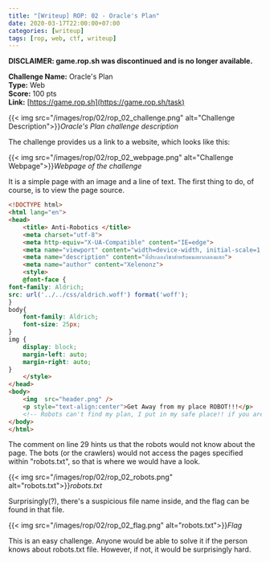 ```yaml
---
title: "[Writeup] ROP: 02 - Oracle's Plan"
date: 2020-03-17T22:00:00+07:00
categories: [writeup]
tags: [rop, web, ctf, writeup]
---
```


**DISCLAIMER: game.rop.sh was discontinued and is no longer available.**

**Challenge Name:** Oracle's Plan  
**Type:** Web  
**Score:** 100 pts  
**Link:** [https://game.rop.sh](https://game.rop.sh/task) 

{{< img src="/images/rop/02/rop_02_challenge.png" alt="Challenge Description">}}*Oracle's Plan challenge description*

<!--more-->

The challenge provides us a link to a website, which looks like this:

{{< img src="/images/rop/02/rop_02_webpage.png" alt="Challenge Webpage">}}*Webpage of the challenge*

It is a simple page with an image and a line of text. The first thing to do, of course, is to view the page source.

```html
<!DOCTYPE html>
<html lang="en">
<head>
	<title> Anti-Robotics </title>
    <meta charset="utf-8">
    <meta http-equiv="X-UA-Compatible" content="IE=edge">
    <meta name="viewport" content="width=device-width, initial-scale=1.0">
    <meta name="description" content="ที่ประลองวิชาสำหรับคนอยากลองแฮก">
    <meta name="author" content="Xelenonz">
	<style>
	@font-face {
font-family: Aldrich;
src: url('../../css/aldrich.woff') format('woff');
}
body{
	font-family: Aldrich;
	font-size: 25px;
}
img {
    display: block;
    margin-left: auto;
    margin-right: auto;
}
	</style>
</head>
<body>
	<img  src="header.png" />
	<p style="text-align:center">Get Away from my place ROBOT!!!</p>
	<!-- Robots can't find my plan, I put in my safe place!! if you are human you will know-->
</body>
</html>
```

The comment on line 29 hints us that the robots would not know about the page. The bots (or the crawlers) would not access the pages specified within "robots.txt", so that is where we would have a look.

{{< img src="/images/rop/02/rop_02_robots.png" alt="robots.txt">}}*robots.txt*

Surprisingly(?), there's a suspicious file name inside, and the flag can be found in that file.

{{< img src="/images/rop/02/rop_02_flag.png" alt="robots.txt">}}*Flag*

This is an easy challenge. Anyone would be able to solve it if the person knows about robots.txt file. However, if not, it would be surprisingly hard.
